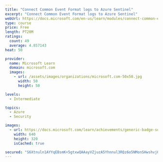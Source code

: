 ```yaml
---
title: "Connect Common Event Format logs to Azure Sentinel"
excerpt: "Connect Common Event Format logs to Azure Sentinel"
webUrl: https://docs.microsoft.com/en-us/learn/modules/connect-common-event-format-logs-to-azure-sentinel/
type: course
price: Free
length: PT20M
ratings:
  count: 49
  average: 4.857143
heat: 50

provider:
  name: Microsoft Learn
  domain: microsoft.com
  images:
    - url: /assets/images/organizations/microsoft.com-50x50.jpg
      width: 50
      height: 50

levels:
  - Intermediate

topics:
  - Azure
  - Security

images:
  - url: https://docs.microsoft.com/learn/achievements/generic-badge-social.png
    width: 640
    height: 320
    isCached: true

secured: "S6Xtnuln1AYYqEBsmK+5gtxwQAAayVZjuzA5Yhnnul3RQz6o5NMonSHwshvj07mVLt0vzzFNg39U0i+etOkZFvnWk+5FSUMAbVKx2DfZOI8ibJmyB7DqdWMnTCxzsq5FrsyR9f2XvlOH8n/fSuQkgOm6Pf6CyDPrA1G/sZH3Eamssi3zq4icVibDoOkSUGaaQWi7hWqTm7eRX0WqArOCuqjj4w5dbK7fNvcRPJ0BVEF0baJogOUanXprSw1yxoKga3TDxhcN79L2PmOiRKc6pcDm/FZfZX98JQCDFeyAJqCPVrfB5FRCiGbjVHJHtR7CfWzUiIVDrPHPWpTO+qqp1DWDp1YUWyup7uFdDPMeKh1z/7hqy/k+aqDj14AivwC7j8C0cGON99AcUc2FwcAQ5VBArnUTAcZGG3Fr/SG+VDg=;J18LXAgVbJutxVDPQUtaaQ=="
---
```


